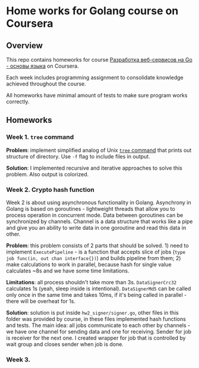 # Home works for Golang course on Coursera

## Overview

This repo contains homeworks for course [Разработка веб-сервисов на Go - основы языка](https://www.coursera.org/learn/golang-webservices-1) on Coursera.

Each week includes programming assignment to consolidate knowledge achieved throughout the course.

All homeworks have minimal amount of tests to make sure program works correctly.

## Homeworks

### Week 1. `tree` command

**Problem**: implement simplified analog of Unix [`tree` command](https://linux.die.net/man/1/tree) that prints out structure of directory. Use `-f` flag to include files in output.

**Solution**: I implemented recursive and iterative approaches to solve this problem. Also output is colorized.

### Week 2. Crypto hash function

Week 2 is about using asynchronous functionality in Golang. Asynchrony in Golang is based on goroutines - lightweight threads that allow you to process operation in concurrent mode. Data between goroutines can be synchronized by channels. Channel is a data structure that works like a pipe and give you an ability to write data in one goroutine and read this data in other.

**Problem**: this problem consists of 2 parts that should be solved. 1) need to implement `ExecutePipeline` - is a function that accepts slice of jobs (`type job func(in, out chan interface{})`) and builds pipeline from them; 2) make calculations to work in parallel, because hash for single value calculates ~8s and we have some time limitations.

**Limitations**: all process shouldn't take more than 3s. `DataSignerCrc32` calculates 1s (yeah, sleep inside is intentional). `DataSignerMd5` can be called only once in the same time and takes 10ms, if it's being called in parallel - there will be overheat for 1s.

**Solution**: solution is put inside `hw2_signer/signer.go`, other files in this folder was provided by course, in these files implemented hash functions and tests. The main idea: all jobs communicate to each other by channels - we have one channel for sending data and one for receiving. Sender for job is receiver for the next one. I created wrapper for job that is controlled by wait group and closes sender when job is done.

### Week 3.
